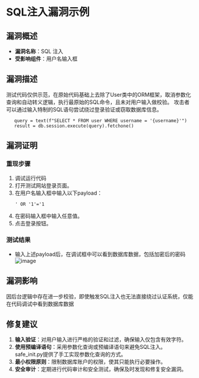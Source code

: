 # SQL注入漏洞示例

## 漏洞概述

- **漏洞名称**：SQL 注入
- **受影响组件**：用户名输入框

## 漏洞描述

测试代码仅供示范，在原始代码基础上去除了User类中的ORM框架，取消参数化查询和自动转义逻辑，执行最原始的SQL命令，且未对用户输入做校验。
攻击者可以通过输入特制的SQL语句尝试绕过登录验证或窃取数据库信息。
```
   query = text(f"SELECT * FROM user WHERE username = '{username}'")
   result = db.session.execute(query).fetchone()
```

## 漏洞证明

### 重现步骤

1. 调试运行代码
2. 打开测试网站登录页面。
3. 在用户名输入框中输入以下payload：
   ```
   ' OR '1'='1
   ```
4. 在密码输入框中输入任意值。
5. 点击登录按钮。

### 测试结果

- 输入上述payload后，在调试框中可以看到数据库数据，包括加密后的密码
  ![image](https://github.com/user-attachments/assets/653a07dc-6315-4230-8312-c017f64155d7)


## 漏洞影响

因后台逻辑中存在进一步校验，即使触发SQL注入也无法直接绕过认证系统，仅能在代码调试中看到数据库数据

## 修复建议

1. **输入验证**：对用户输入进行严格的验证和过滤，确保输入仅包含有效字符。
2. **使用预编译语句**：采用参数化查询或预编译语句来避免SQL注入。safe_init.py提供了手工实现参数化查询的方式。
3. **最小权限原则**：限制数据库账户的权限，使其只能执行必要操作。
4. **安全审计**：定期进行代码审计和安全测试，确保及时发现和修复安全漏洞。

